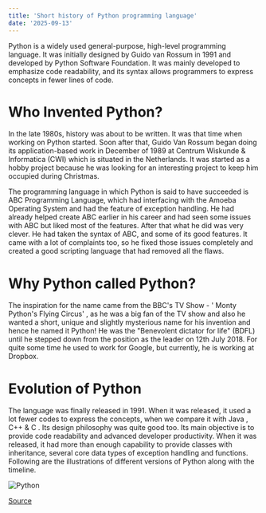 ```yaml
---
title: 'Short history of Python programming language'
date: '2025-09-13'
---
```


Python is a widely used general-purpose, high-level programming language. It was initially designed by Guido van Rossum in 1991 and developed by Python Software Foundation. It was mainly developed to emphasize code readability, and its syntax allows programmers to express concepts in fewer lines of code.

# Who Invented Python?
In the late 1980s, history was about to be written. It was that time when working on Python started. Soon after that, Guido Van Rossum began doing its application-based work in December of 1989 at Centrum Wiskunde & Informatica (CWI) which is situated in the Netherlands. It was started as a hobby project because he was looking for an interesting project to keep him occupied during Christmas.

The programming language in which Python is said to have succeeded is ABC Programming Language, which had interfacing with the Amoeba Operating System and had the feature of exception handling. He had already helped create ABC earlier in his career and had seen some issues with ABC but liked most of the features. After that what he did was very clever. He had taken the syntax of ABC, and some of its good features. It came with a lot of complaints too, so he fixed those issues completely and created a good scripting language that had removed all the flaws.

# Why Python called Python?
The inspiration for the name came from the BBC's TV Show - ' Monty Python's Flying Circus' , as he was a big fan of the TV show and also he wanted a short, unique and slightly mysterious name for his invention and hence he named it Python! He was the "Benevolent dictator for life" (BDFL) until he stepped down from the position as the leader on 12th July 2018. For quite some time he used to work for Google, but currently, he is working at Dropbox.

# Evolution of Python
The language was finally released in 1991. When it was released, it used a lot fewer codes to express the concepts, when we compare it with Java , C++ & C . Its design philosophy was quite good too. Its main objective is to provide code readability and advanced developer productivity. When it was released, it had more than enough capability to provide classes with inheritance, several core data types of exception handling and functions.
Following are the illustrations of different versions of Python along with the timeline.

![Python](https://media.geeksforgeeks.org/wp-content/uploads/20190502023317/TIMELINE.jpg)

[Source](https://www.geeksforgeeks.org/python/history-of-python/)